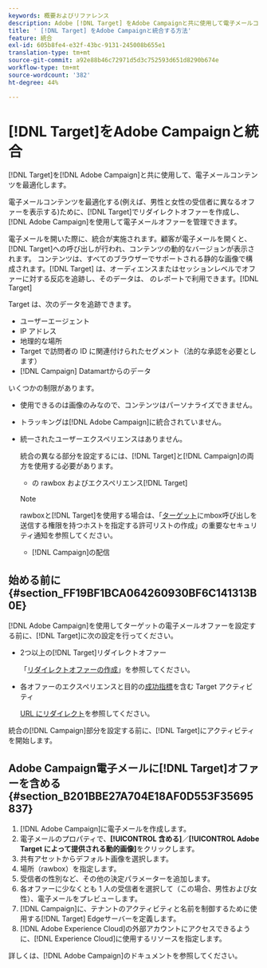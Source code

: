 ```yaml
---
keywords: 概要およびリファレンス
description: Adobe [!DNL Target] をAdobe Campaignと共に使用して電子メールコンテンツを最適化する方法を学びます。
title: ' [!DNL Target] をAdobe Campaignと統合する方法'
feature: 統合
exl-id: 605b8fe4-e32f-43bc-9131-245008b655e1
translation-type: tm+mt
source-git-commit: a92e88b46c72971d5d3c752593d651d8290b674e
workflow-type: tm+mt
source-wordcount: '382'
ht-degree: 44%

---
```


# [!DNL Target]をAdobe Campaignと統合

[!DNL Target]を[!DNL Adobe Campaign]と共に使用して、電子メールコンテンツを最適化します。

電子メールコンテンツを最適化する(例えば、男性と女性の受信者に異なるオファーを表示する)ために、[!DNL Target]でリダイレクトオファーを作成し、[!DNL Adobe Campaign]を使用して電子メールオファーを管理できます。

電子メールを開いた際に、統合が実施されます。顧客が電子メールを開くと、[!DNL Target]への呼び出しが行われ、コンテンツの動的なバージョンが表示されます。 コンテンツは、すべてのブラウザーでサポートされる静的な画像で構成されます。[!DNL Target] は、オーディエンスまたはセッションレベルでオファーに対する反応を追跡し、そのデータは、 のレポートで利用できます。[!DNL Target]

Target は、次のデータを追跡できます。

* ユーザーエージェント
* IP アドレス
* 地理的な場所
* Target で訪問者の ID に関連付けられたセグメント（法的な承認を必要とします）
* [!DNL Campaign] Datamartからのデータ

いくつかの制限があります。

* 使用できるのは画像のみなので、コンテンツはパーソナライズできません。
* トラッキングは[!DNL Adobe Campaign]に統合されていません。
* 統一されたユーザーエクスペリエンスはありません。

   統合の異なる部分を設定するには、[!DNL Target]と[!DNL Campaign]の両方を使用する必要があります。

   *  の rawbox およびエクスペリエンス[!DNL Target]
   >[!NOTE]
   >
   >rawboxと[!DNL Target]を使用する場合は、「[ターゲット](/help/administrating-target/hosts.md#allowlist)にmbox呼び出しを送信する権限を持つホストを指定する許可リストの作成」の重要なセキュリティ通知を参照してください。

   * [!DNL Campaign]の配信



## 始める前に {#section_FF19BF1BCA064260930BF6C141313B0E}

[!DNL Adobe Campaign]を使用してターゲットの電子メールオファーを設定する前に、[!DNL Target]に次の設定を行ってください。

* 2つ以上の[!DNL Target]リダイレクトオファー

   「[リダイレクトオファーの作成](/help/c-experiences/c-manage-content/offer-redirect.md)」を参照してください。
* 各オファーのエクスペリエンスと目的の[成功指標](/help/c-activities/r-success-metrics/success-metrics.md)を含む Target アクティビティ

   [URL にリダイレクト](/help/c-experiences/c-visual-experience-composer/redirect-offer.md)を参照してください。

統合の[!DNL Campaign]部分を設定する前に、[!DNL Target]にアクティビティを開始します。

## Adobe Campaign電子メールに[!DNL Target]オファーを含める{#section_B201BBE27A704E18AF0D553F35695837}

1. [!DNL Adobe Campaign]に電子メールを作成します。
1. 電子メールのプロパティで、**[!UICONTROL 含める]**／**[!UICONTROL Adobe Target によって提供される動的画像]**&#x200B;をクリックします。
1. 共有アセットからデフォルト画像を選択します。
1. 場所（rawbox）を指定します。
1. 受信者の性別など、その他の決定パラメーターを追加します。
1. 各オファーに少なくとも 1 人の受信者を選択して（この場合、男性および女性）、電子メールをプレビューします。
1. [!DNL Campaign]に、テナントのアクティビティと名前を制御するために使用する[!DNL Target] Edgeサーバーを定義します。
1. [!DNL Adobe Experience Cloud]の外部アカウントにアクセスできるように、[!DNL Experience Cloud]に使用するリソースを指定します。

詳しくは、[!DNL Adobe Campaign]のドキュメントを参照してください。
